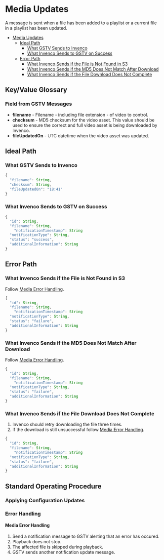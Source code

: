 # Media Updates

A message is sent when a file has been added to a playlist or a current file in a playlist has been updated.

<!-- TOC depthFrom:1 depthTo:6 withLinks:1 updateOnSave:1 orderedList:0 -->

- [Media Updates](#media-updates)
	- [Ideal Path](#ideal-path)
		- [What GSTV Sends to Invenco](#what-gstv-sends-to-invenco)
		- [What Invenco Sends to GSTV on Success](#what-invenco-sends-to-gstv-on-success)
	- [Error Path](#error-path)
		- [What Invenco Sends if the File is Not Found in S3](#what-invenco-sends-if-the-file-is-not-found-in-s3)
		- [What Invenco Sends if the MD5 Does Not Match After Download](#what-invenco-sends-if-the-md5-does-not-match-after-download)
		- [What Invenco Sends if the File Download Does Not Complete](#what-invenco-sends-if-the-file-download-does-not-complete)

<!-- /TOC -->

## Key/Value Glossary
### Field from GSTV Messages
- **filename** - Filename - including file extension - of video to control.
- **checksum** - MD5 checksum for the video asset. This value should be used to ensure the correct and full video asset is being downloaded by Invenco.
- **fileUpdatedOn** - UTC datetime when the video asset was updated.

## Ideal Path
### What GSTV Sends to Invenco
```javascript
{
  "filename": String,
  "checksum": String,
  "fileUpdatedOn": "18:41"
}
```

### What Invenco Sends to GSTV on Success
```javascript
{
  "id": String,
  "filename": String,
	"notificationTimestamp": String
  "notificationType": String,
  "status": "success",
  "additionalInformation": String
}
```

## Error Path
### What Invenco Sends if the File is Not Found in S3
Follow [Media Error Handling](#media-error-handling).

```javascript
{
  "id": String,
  "filename": String,
	"notificationTimestamp": String
  "notificationType": String,
  "status": "failure",
  "additionalInformation": String
}
```

### What Invenco Sends if the MD5 Does Not Match After Download
Follow [Media Error Handling](#media-error-handling).

```javascript
{
  "id": String,
  "filename": String,
	"notificationTimestamp": String
  "notificationType": String,
  "status": "failure",
  "additionalInformation": String
}
```

### What Invenco Sends if the File Download Does Not Complete
1. Invenco should retry downloading the file three times.
1. If the download is still unsuccessful follow [Media Error Handling](#media-error-handling).

```javascript
{
  "id": String,
  "filename": String,
	"notificationTimestamp": String
  "notificationType": String,
  "status": "failure",
  "additionalInformation": String
}
```

## Standard Operating Procedure
### Applying Configuration Updates

### Error Handling
#### Media Error Handling
1. Send a notification message to GSTV alerting that an error has occured.
1. Playback does not stop.
1. The affected file is skipped during playback.
1. GSTV sends another notification update message.
